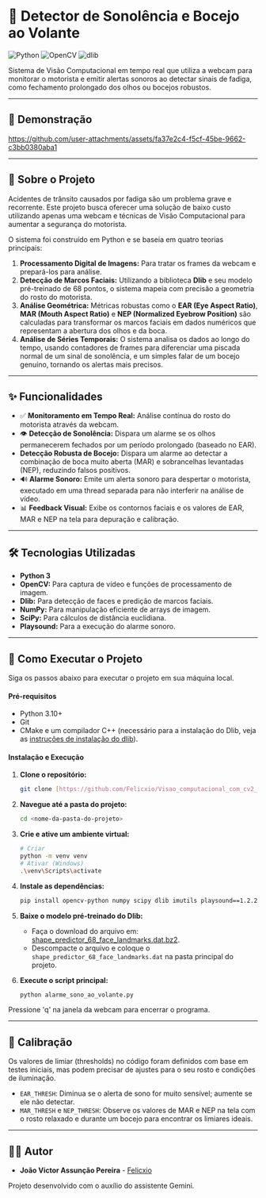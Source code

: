# 🚗 Detector de Sonolência e Bocejo ao Volante

![Python](https://img.shields.io/badge/Python-3.12-blue?logo=python&logoColor=white)
![OpenCV](https://img.shields.io/badge/OpenCV-4.x-5C3EE8?logo=opencv&logoColor=white)
![dlib](https://img.shields.io/badge/dlib-19.x-orange)

Sistema de Visão Computacional em tempo real que utiliza a webcam para monitorar o motorista e emitir alertas sonoros ao detectar sinais de fadiga, como fechamento prolongado dos olhos ou bocejos robustos.

---

## 📸 Demonstração



https://github.com/user-attachments/assets/fa37e2c4-f5cf-45be-9662-c3bb0380aba1



---

## 📖 Sobre o Projeto

Acidentes de trânsito causados por fadiga são um problema grave e recorrente. Este projeto busca oferecer uma solução de baixo custo utilizando apenas uma webcam e técnicas de Visão Computacional para aumentar a segurança do motorista.

O sistema foi construído em Python e se baseia em quatro teorias principais:
1.  **Processamento Digital de Imagens:** Para tratar os frames da webcam e prepará-los para análise.
2.  **Detecção de Marcos Faciais:** Utilizando a biblioteca **Dlib** e seu modelo pré-treinado de 68 pontos, o sistema mapeia com precisão a geometria do rosto do motorista.
3.  **Análise Geométrica:** Métricas robustas como o **EAR (Eye Aspect Ratio)**, **MAR (Mouth Aspect Ratio)** e **NEP (Normalized Eyebrow Position)** são calculadas para transformar os marcos faciais em dados numéricos que representam a abertura dos olhos e da boca.
4.  **Análise de Séries Temporais:** O sistema analisa os dados ao longo do tempo, usando contadores de frames para diferenciar uma piscada normal de um sinal de sonolência, e um simples falar de um bocejo genuíno, tornando os alertas mais precisos.

---

## ✨ Funcionalidades

-   ✅ **Monitoramento em Tempo Real:** Análise contínua do rosto do motorista através da webcam.
-   👁️ **Detecção de Sonolência:** Dispara um alarme se os olhos permanecerem fechados por um período prolongado (baseado no EAR).
-    **Detecção Robusta de Bocejo:** Dispara um alarme ao detectar a combinação de boca muito aberta (MAR) e sobrancelhas levantadas (NEP), reduzindo falsos positivos.
-   🔊 **Alarme Sonoro:** Emite um alerta sonoro para despertar o motorista, executado em uma thread separada para não interferir na análise de vídeo.
-   📊 **Feedback Visual:** Exibe os contornos faciais e os valores de EAR, MAR e NEP na tela para depuração e calibração.

---

## 🛠️ Tecnologias Utilizadas

-   **Python 3**
-   **OpenCV:** Para captura de vídeo e funções de processamento de imagem.
-   **Dlib:** Para detecção de faces e predição de marcos faciais.
-   **NumPy:** Para manipulação eficiente de arrays de imagem.
-   **SciPy:** Para cálculos de distância euclidiana.
-   **Playsound:** Para a execução do alarme sonoro.

---

## 🚀 Como Executar o Projeto

Siga os passos abaixo para executar o projeto em sua máquina local.

#### **Pré-requisitos**
-   Python 3.10+
-   Git
-   CMake e um compilador C++ (necessário para a instalação do Dlib, veja as [instruções de instalação do dlib](https://gist.github.com/valhallen/e3655455321557d0792131590c37754c)).

#### **Instalação e Execução**

1.  **Clone o repositório:**
    ```bash
    git clone [https://github.com/Felicxio/Visao_computacional_com_cv2_projetos-.git](https://github.com/Felicxio/Visao_computacional_com_cv2_projetos-.git)
    ```

2.  **Navegue até a pasta do projeto:**
    ```bash
    cd <nome-da-pasta-do-projeto>
    ```

3.  **Crie e ative um ambiente virtual:**
    ```bash
    # Criar
    python -m venv venv
    # Ativar (Windows)
    .\venv\Scripts\activate
    ```

4.  **Instale as dependências:**
    ```bash
    pip install opencv-python numpy scipy dlib imutils playsound==1.2.2
    ```
    
5.  **Baixe o modelo pré-treinado do Dlib:**
    -   Faça o download do arquivo em: [shape_predictor_68_face_landmarks.dat.bz2](http://dlib.net/files/shape_predictor_68_face_landmarks.dat.bz2).
    -   Descompacte o arquivo e coloque o `shape_predictor_68_face_landmarks.dat` na pasta principal do projeto.

6.  **Execute o script principal:**
    ```bash
    python alarme_sono_ao_volante.py
    ```
Pressione 'q' na janela da webcam para encerrar o programa.

---

## 🔧 Calibração

Os valores de limiar (thresholds) no código foram definidos com base em testes iniciais, mas podem precisar de ajustes para o seu rosto e condições de iluminação.

-   `EAR_THRESH`: Diminua se o alerta de sono for muito sensível; aumente se ele não detectar.
-   `MAR_THRESH` e `NEP_THRESH`: Observe os valores de MAR e NEP na tela com o rosto relaxado e durante um bocejo para encontrar os limiares ideais.

---

## 👨‍💻 Autor

-   **João Victor Assunção Pereira** - [Felicxio](https://github.com/Felicxio)

Projeto desenvolvido com o auxílio do assistente Gemini.
